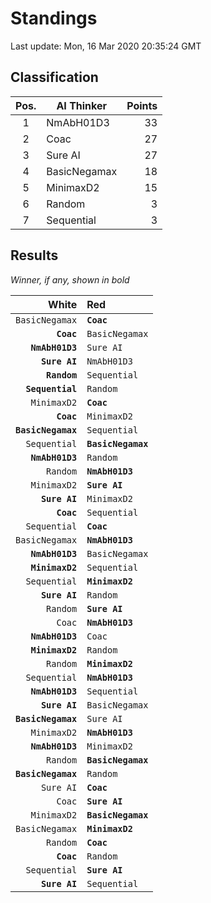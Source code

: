 # Standings

Last update: Mon, 16 Mar 2020 20:35:24 GMT

## Classification

| Pos. | AI Thinker | Points |
|:----:| ---------- | -----: |
| 1 | NmAbH01D3 | 33 |
| 2 | Coac | 27 |
| 3 | Sure AI | 27 |
| 4 | BasicNegamax | 18 |
| 5 | MinimaxD2 | 15 |
| 6 | Random | 3 |
| 7 | Sequential | 3 |

## Results

_Winner, if any, shown in bold_

| White |   Red   |
| -----:|:------- |
| `BasicNegamax` | **`Coac`** |
| **`Coac`** | `BasicNegamax` |
| **`NmAbH01D3`** | `Sure AI` |
| **`Sure AI`** | `NmAbH01D3` |
| **`Random`** | `Sequential` |
| **`Sequential`** | `Random` |
| `MinimaxD2` | **`Coac`** |
| **`Coac`** | `MinimaxD2` |
| **`BasicNegamax`** | `Sequential` |
| `Sequential` | **`BasicNegamax`** |
| **`NmAbH01D3`** | `Random` |
| `Random` | **`NmAbH01D3`** |
| `MinimaxD2` | **`Sure AI`** |
| **`Sure AI`** | `MinimaxD2` |
| **`Coac`** | `Sequential` |
| `Sequential` | **`Coac`** |
| `BasicNegamax` | **`NmAbH01D3`** |
| **`NmAbH01D3`** | `BasicNegamax` |
| **`MinimaxD2`** | `Sequential` |
| `Sequential` | **`MinimaxD2`** |
| **`Sure AI`** | `Random` |
| `Random` | **`Sure AI`** |
| `Coac` | **`NmAbH01D3`** |
| **`NmAbH01D3`** | `Coac` |
| **`MinimaxD2`** | `Random` |
| `Random` | **`MinimaxD2`** |
| `Sequential` | **`NmAbH01D3`** |
| **`NmAbH01D3`** | `Sequential` |
| **`Sure AI`** | `BasicNegamax` |
| **`BasicNegamax`** | `Sure AI` |
| `MinimaxD2` | **`NmAbH01D3`** |
| **`NmAbH01D3`** | `MinimaxD2` |
| `Random` | **`BasicNegamax`** |
| **`BasicNegamax`** | `Random` |
| `Sure AI` | **`Coac`** |
| `Coac` | **`Sure AI`** |
| `MinimaxD2` | **`BasicNegamax`** |
| `BasicNegamax` | **`MinimaxD2`** |
| `Random` | **`Coac`** |
| **`Coac`** | `Random` |
| `Sequential` | **`Sure AI`** |
| **`Sure AI`** | `Sequential` |

